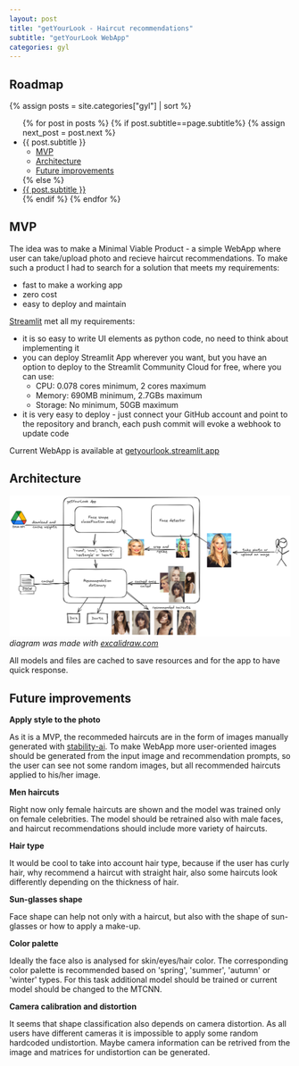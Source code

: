 ```yaml
---
layout: post
title: "getYourLook - Haircut recommendations"
subtitle: "getYourLook WebApp"
categories: gyl
---
```

## Roadmap
{% assign posts = site.categories["gyl"] | sort %}
<ul>
    {% for post in posts %}
      {% if post.subtitle==page.subtitle%}
      {% assign next_post = post.next %}
         <li>{{ post.subtitle }}
            <ul>
               <li><a href="#mvp">MVP</a></li>
               <li><a href="#architecture">Architecture</a></li>
               <li><a href="#future-improvements">Future improvements</a></li>
            </ul>
         </li>
      {% else %}
         <li><a href="{{ post.url }}">{{ post.subtitle }}</a></li>
      {% endif %}
    {% endfor %}
</ul>

## MVP

The idea was to make a Minimal Viable Product - a simple WebApp where user can take/upload photo and recieve haircut recommendations. To make such a product I had to search for a solution that meets my requirements:
- fast to make a working app
- zero cost
- easy to deploy and maintain 

[Streamlit](https://streamlit.io/) met all my requirements:
- it is so easy to write UI elements as python code, no need to think about implementing it
- you can deploy Streamlit App wherever you want, but you have an option to deploy to the Streamlit Community Cloud for free, where you can use:
  - CPU: 0.078 cores minimum, 2 cores maximum
  - Memory: 690MB minimum, 2.7GBs maximum
  - Storage: No minimum, 50GB maximum
- it is very easy to deploy - just connect your GitHub account and point to the repository and branch, each push commit will evoke a webhook to update code

Current WebApp is available at [getyourlook.streamlit.app](https://getyourlook.streamlit.app/)

## Architecture

![app architecture](/assets/gyl/architecture.png)
*diagram was made with [excalidraw.com](https://excalidraw.com/)*

All models and files are cached to save resources and for the app to have quick response.

## Future improvements

__Apply style to the photo__

As it is a MVP, the recommeded haircuts are in the form of images manually generated with [stability-ai](https://replicate.com/stability-ai/sdxl). To make WebApp more user-oriented images should be generated from the input image and recommendation prompts, so the user can see not some random images, but all recommended haircuts applied to his/her image.

__Men haircuts__

Right now only female haircuts are shown and the model was trained only on female celebrities. The model should be retrained also with male faces, and haircut recommendations should include more variety of haircuts.

__Hair type__

It would be cool to take into account hair type, because if the user has curly hair, why recommend a haircut with straight hair, also some haircuts look differently depending on the thickness of hair.

__Sun-glasses shape__

Face shape can help not only with a haircut, but also with the shape of sun-glasses or how to apply a make-up.

__Color palette__

Ideally the face also is analysed for skin/eyes/hair color. The corresponding color palette is recommended based on 'spring', 'summer', 'autumn' or 'winter' types. For this task additional model should be trained or current model should be changed to the MTCNN.

__Camera calibration and distortion__

It seems that shape classification also depends on camera distortion. As all users have different cameras it is impossible to apply some random hardcoded undistortion. Maybe camera information can be retrived from the image and matrices for undistortion can be generated.


<!-- https://priverevaux.com/blogs/eyewear/glasses-for-face-shape
https://github.com/Laksh1701/Spectacles-recommendation-system-based-on-faceshape
https://www.occhialando.de/blog-optische-brillen-mode/ratgeber-zur-wahl-der-perfekten-brille
https://www.pinterest.com/pin/155585362115815230/ -->